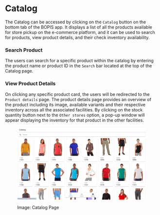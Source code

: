 # Catalog

The Catalog can be accessed by clicking on the `Catalog` button on the bottom tab of the BOPIS app. It displays a list of all the products available for store pickup on the e-commerce platform, and it can be used to search for products, view product details, and their check inventory availability.

### Search Product

The users can search for a specific product within the catalog by entering the product name or product ID in the `Search` bar located at the top of the Catalog page.

### View Product Details

On clicking any specific product card, the users will be redirected to the `Product details` page. The product details page provides an overview of the product including its image, available variants and their respective inventory across all the associated facilities. By clicking on the stock quantity button next to the `Other stores` option, a pop-up window will appear displaying the inventory for that product in the other facilities. 

<figure><img src="../../.gitbook/assets/Screenshot 2024-01-01 at 11.56.13 PM.png" alt=""><figcaption><p>Image: Catalog Page</p></figcaption></figure>

